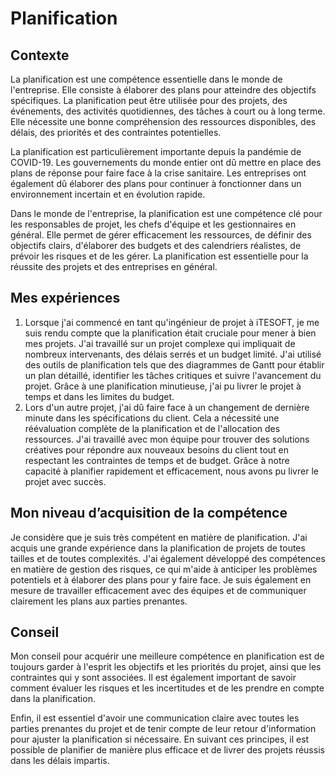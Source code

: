 # Planification

## Contexte

La planification est une compétence essentielle dans le monde de l'entreprise. Elle consiste à élaborer des plans pour
atteindre des objectifs spécifiques. La planification peut être utilisée pour des projets, des événements, des activités
quotidiennes, des tâches à court ou à long terme. Elle nécessite une bonne compréhension des ressources disponibles, des
délais, des priorités et des contraintes potentielles.

La planification est particulièrement importante depuis la pandémie de COVID-19. Les gouvernements du monde entier
ont dû mettre en place des plans de réponse pour faire face à la crise sanitaire. Les entreprises ont également dû
élaborer des plans pour continuer à fonctionner dans un environnement incertain et en évolution rapide.

Dans le monde de l'entreprise, la planification est une compétence clé pour les responsables de projet, les chefs
d'équipe et les gestionnaires en général. Elle permet de gérer efficacement les ressources, de définir des objectifs
clairs, d'élaborer des budgets et des calendriers réalistes, de prévoir les risques et de les gérer. La planification
est essentielle pour la réussite des projets et des entreprises en général.

## Mes expériences

1. Lorsque j'ai commencé en tant qu'ingénieur de projet à iTESOFT, je me suis rendu compte que la planification était
   cruciale pour mener à bien mes projets. J'ai travaillé sur un projet complexe qui impliquait de nombreux
   intervenants, des délais serrés et un budget limité. J'ai utilisé des outils de planification tels que des diagrammes
   de Gantt pour établir un plan détaillé, identifier les tâches critiques et suivre l'avancement du projet. Grâce à une
   planification minutieuse, j'ai pu livrer le projet à temps et dans les limites du budget.
2. Lors d'un autre projet, j'ai dû faire face à un changement de dernière minute dans les spécifications du client. Cela
   a nécessité une réévaluation complète de la planification et de l'allocation des ressources. J'ai travaillé avec mon
   équipe pour trouver des solutions créatives pour répondre aux nouveaux besoins du client tout en respectant les
   contraintes de temps et de budget. Grâce à notre capacité à planifier rapidement et efficacement, nous avons pu
   livrer le projet avec succès.

## Mon niveau d’acquisition de la compétence

Je considère que je suis très compétent en matière de planification. J'ai acquis une grande expérience dans la
planification de projets de toutes tailles et de toutes complexités. J'ai également développé des compétences en matière
de gestion des risques, ce qui m'aide à anticiper les problèmes potentiels et à élaborer des plans pour y faire face. Je
suis également en mesure de travailler efficacement avec des équipes et de communiquer clairement les plans aux parties
prenantes.

## Conseil

Mon conseil pour acquérir une meilleure compétence en planification est de toujours garder à l'esprit les objectifs et
les priorités du projet, ainsi que les contraintes qui y sont associées. Il est également important de savoir comment
évaluer les risques et les incertitudes et de les prendre en compte dans la planification.

Enfin, il est essentiel d'avoir une communication claire avec toutes les parties prenantes du projet et de tenir compte
de leur retour d'information pour ajuster la planification si nécessaire. En suivant ces principes, il est possible de
planifier de manière plus efficace et de livrer des projets réussis dans les délais impartis.
